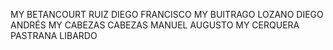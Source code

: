 MY BETANCOURT RUIZ DIEGO FRANCISCO
MY BUITRAGO LOZANO DIEGO ANDRÉS
MY CABEZAS CABEZAS MANUEL AUGUSTO
MY CERQUERA PASTRANA LIBARDO
